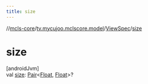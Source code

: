 ```yaml
---
title: size
---
```

//[mcls-core](../../../index.html)/[tv.mycujoo.mclscore.model](../index.html)/[ViewSpec](index.html)/[size](size.html)



# size



[androidJvm]\
val [size](size.html): [Pair](https://kotlinlang.org/api/latest/jvm/stdlib/kotlin/-pair/index.html)&lt;[Float](https://kotlinlang.org/api/latest/jvm/stdlib/kotlin/-float/index.html), [Float](https://kotlinlang.org/api/latest/jvm/stdlib/kotlin/-float/index.html)&gt;?




